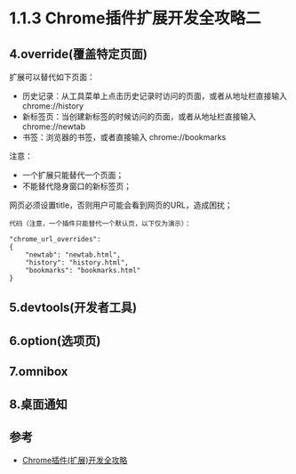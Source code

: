 # 1.1.3 Chrome插件扩展开发全攻略二

## 4.override(覆盖特定页面)

扩展可以替代如下页面：

- 历史记录：从工具菜单上点击历史记录时访问的页面，或者从地址栏直接输入 chrome://history
- 新标签页：当创建新标签的时候访问的页面，或者从地址栏直接输入 chrome://newtab
- 书签：浏览器的书签，或者直接输入 chrome://bookmarks

注意：
  - 一个扩展只能替代一个页面；
  - 不能替代隐身窗口的新标签页；

网页必须设置title，否则用户可能会看到网页的URL，造成困扰；

```
代码（注意，一个插件只能替代一个默认页，以下仅为演示）：

"chrome_url_overrides":
{
	"newtab": "newtab.html",
	"history": "history.html",
	"bookmarks": "bookmarks.html"
}
```

## 5.devtools(开发者工具)

## 6.option(选项页)

## 7.omnibox

## 8.桌面通知




## 参考
- [Chrome插件(扩展)开发全攻略](http://blog.haoji.me/chrome-plugin-develop.html)
